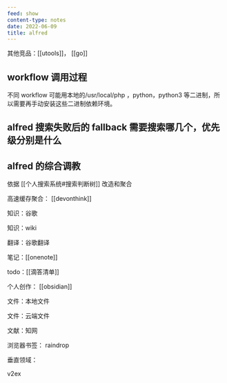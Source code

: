 ```yaml
---
feed: show
content-type: notes
date: 2022-06-09
title: alfred
---
```

其他竞品：[[utools]]， [[go]]

## workflow 调用过程

不同 workflow 可能用本地的/usr/local/php ，python，python3 等二进制，所以需要再手动安装这些二进制依赖环境。

## **alfred** 搜索失败后的 fallback 需要搜索哪几个，优先级分别是什么

## alfred 的综合调教

依据 [[个人搜索系统#搜索判断树]] 改造和聚合

高速缓存聚合： [[devonthink]]

知识：谷歌

知识：wiki

翻译：谷歌翻译

笔记：[[onenote]]

todo：[[滴答清单]]

个人创作： [[obsidian]]

文件：本地文件

文件：云端文件

文献：知网

浏览器书签： raindrop

垂直领域：

v2ex
